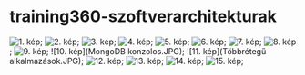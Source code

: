# training360-szoftverarchitekturak

![1. kép](Standalone_konzolos1.JPG);
![2. kép](Standalone_konzolos2.JPG);
![3. kép](Standalone_konzolos3.JPG);
![4. kép](Standalone_grafikus1.JPG);
![5. kép](Standalone_grafikus2.JPG);
![6. kép](Központi_adatbázis.JPG);
![7. kép](Központi_adatbázis2.JPG);
![8. kép](SQL_konzolos.JPG);
![9. kép](SQL_DBeaver.JPG);
![10. kép](MongoDB konzolos.JPG);
![11. kép](Többrétegű alkalmazások.JPG);
![12. kép](Webes_alkalmazás.JPG);
![13. kép](Webes_alkalmazás_parancssorból.JPG);
![14. kép](Html_CSS.JPG);
![15. kép](Html_CSS_VSCode.JPG);
